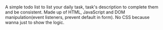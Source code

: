 A simple todo list to list your daily task, task's description to complete them and be consistent.
Made up of HTML, JavaScript and DOM manipulation(event listeners, prevent default in form).
No CSS because wanna just to show the logic.